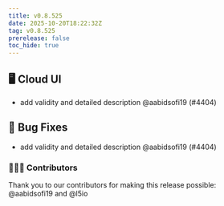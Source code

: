 ```yaml
---
title: v0.8.525
date: 2025-10-20T18:22:32Z
tag: v0.8.525
prerelease: false
toc_hide: true
---
```


## 🖥 Cloud UI

- add validity and detailed description @aabidsofi19 (#4404)

## 🐛 Bug Fixes

- add validity and detailed description @aabidsofi19 (#4404)

### 👨🏽‍💻 Contributors

Thank you to our contributors for making this release possible:
@aabidsofi19 and @l5io

